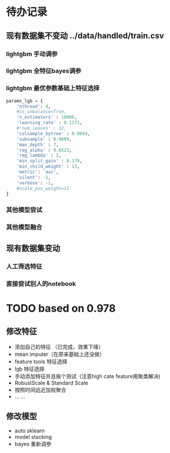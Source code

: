 # 待办记录


## 现有数据集不变动 ../data/handled/train.csv



### lightgbm 手动调参


### lightgbm 全特征bayes调参


### lightgbm 最优参数基础上特征选择


```python
params_lgb = {
    'nthread': 4,
    #is_unbalance=True,
    'n_estimators' : 10000,
    'learning_rate' : 0.1171,
    #'num_leaves' : 32,
    'colsample_bytree' : 0.9604,
    'subsample' : 0.9609,
    'max_depth' : 7,
    'reg_alpha' : 9.6523,
    'reg_lambda' : 1,
    'min_split_gain' : 0.179,
    'min_child_weight' : 13,
    'metric': 'auc',
    'silent': -1,
    'verbose': -1,
    #scale_pos_weight=11
}
```

### 其他模型尝试


### 其他模型融合




## 现有数据集变动


### 人工筛选特征

### 直接尝试别人的notebook



# TODO based on 0.978

## 修改特征

- 添加自己的特征 （已完成，效果下降）
- mean imputer（在原来基础上还没做）
- feature tools 特征选择
- lgb 特征选择
- 手动添加特征并且挨个测试（注意high cate feature用聚类解决)
- RobustScale &  Standard Scale
- 按照时间远近加权聚合
- ... ... 

## 修改模型

- auto sklearn
- model stacking
- bayes 重新调参